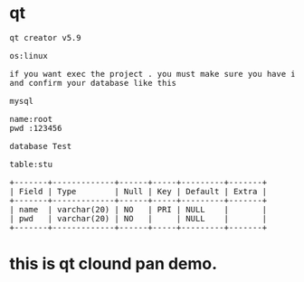 # qt

<pre>
qt creator v5.9 

os:linux

if you want exec the project . you must make sure you have installed mysql database.
and confirm your database like this

mysql

name:root
pwd :123456

database Test

table:stu

+-------+-------------+------+-----+---------+-------+ 
| Field | Type        | Null | Key | Default | Extra |  
+-------+-------------+------+-----+---------+-------+ 
| name  | varchar(20) | NO   | PRI | NULL    |       | 
| pwd   | varchar(20) | NO   |     | NULL    |       | 
+-------+-------------+------+-----+---------+-------+ 
</pre>

# this is qt clound pan demo.
